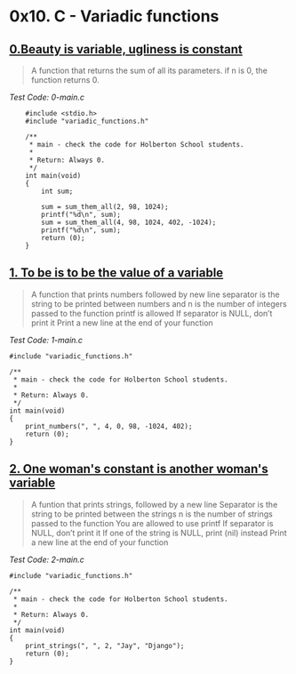 # 0x10. C - Variadic functions
## [0.Beauty is variable, ugliness is constant](./0-sum_them_all.c)

> A function that returns the
> sum of all its parameters. if n is 0, the function
> returns 0.

*Test Code: 0-main.c*

        #include <stdio.h>
        #include "variadic_functions.h"

        /**
         * main - check the code for Holberton School students.
         *
         * Return: Always 0.
         */
        int main(void)
        {
        	int sum;

        	sum = sum_them_all(2, 98, 1024);
        	printf("%d\n", sum);
        	sum = sum_them_all(4, 98, 1024, 402, -1024);
        	printf("%d\n", sum);
        	return (0);
        }

## [1. To be is to be the value of a variable](./1-print_numbers.c)

> A function that prints numbers followed by new line
> separator is the string to be printed between numbers
> and n is the number of integers passed to the function
> printf is allowed
> If separator is NULL, don’t print it
> Print a new line at the end of your function

*Test Code: 1-main.c*

    #include "variadic_functions.h"

    /**
     * main - check the code for Holberton School students.
     *
     * Return: Always 0.
     */
    int main(void)
    {
        print_numbers(", ", 4, 0, 98, -1024, 402);
        return (0);
    }

## [2. One woman's constant is another woman's variable](./2-print_strings.c)

> A funtion that prints strings, followed by a new line
> Separator is the string to be printed between the strings
> n is the number of strings passed to the function
> You are allowed to use printf
> If separator is NULL, don’t print it
> If one of the string is NULL, print (nil) instead
> Print a new line at the end of your function

*Test Code: 2-main.c*

    #include "variadic_functions.h"

    /**
     * main - check the code for Holberton School students.
     *
     * Return: Always 0.
     */
    int main(void)
    {
        print_strings(", ", 2, "Jay", "Django");
        return (0);
    }
